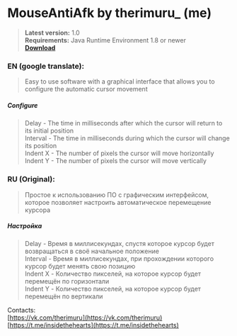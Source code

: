 # MouseAntiAfk by therimuru_ (me)

> **Latest version:** 1.0 <br/>
> **Requirements:** Java Runtime Environment 1.8 or newer <br/>
> **[Download](https://github.com/insidethehearts/MouseAntiAFK/releases/tag/Java)** <br/>

### EN (google translate):
> Easy to use software with a graphical interface that allows you to configure the automatic cursor movement <br/>
##### Configure
> Delay - The time in milliseconds after which the cursor will return to its initial position <br/>
> Interval - The time in milliseconds during which the cursor will change its position <br/>
> Indent X - The number of pixels the cursor will move horizontally <br/>
> Indent Y - The number of pixels the cursor will move vertically <br/>

### RU (Original):
> Простое к использованию ПО с графическим интерфейсом, которое позволяет настроить автоматическое перемещение курсора <br/>
##### Настройка
> Delay - Время в миллисекундах, спустя которое курсор будет возвращаться в своё начальное положение <br/>
> Interval - Время в миллисекундах, при прохождении которого курсор будет менять свою позицию <br/>
> Indent X - Количество пикселей, на которое курсор будет перемещён по горизонтали <br/>
> Indent Y - Количество пикселей, на которое курсор будет перемещён по вертикали <br/>

Contacts: <br/>
[https://vk.com/therimuru](https://vk.com/therimuru) <br/>
[https://t.me/insidethehearts](https://t.me/insidethehearts) <br/>
